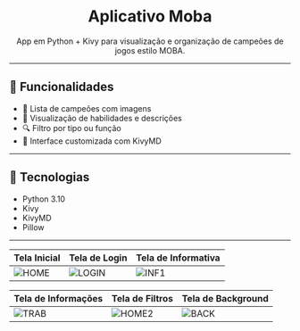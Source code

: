 <h1 align="center">Aplicativo Moba</h1>
<p align="center">
  App em Python + Kivy para visualização e organização de campeões de jogos estilo MOBA.
</p>

---

## 📱 Funcionalidades

- 🌟 Lista de campeões com imagens
- 🧠 Visualização de habilidades e descrições
- 🔍 Filtro por tipo ou função
- 🎨 Interface customizada com KivyMD

---

## 🔧 Tecnologias

- Python 3.10
- Kivy
- KivyMD
- Pillow

---
| Tela Inicial                                                                                         | Tela de Login                                                                                         | Tela de Informativa                                                                                     |
| ---------------------------------------------------------------------------------------------------- | ----------------------------------------------------------------------------------------------------- | ---------------------------------------------------------------------------------------------------- |
| ![HOME](https://github.com/Miguelzan/apkdignus/assets/80460123/b31c8f11-bbca-441d-ac93-286dfa70475e) | ![LOGIN](https://github.com/Miguelzan/apkdignus/assets/80460123/0e7d6f92-7f8d-46bd-812c-29642330e5ef) | ![INF1](https://github.com/Miguelzan/apkdignus/assets/80460123/9a79a7ac-2073-4872-8cf2-3c940a668633) |

| Tela de Informações                                                                                  | Tela de Filtros                                                                                       | Tela de Background                                                                                   |
| ---------------------------------------------------------------------------------------------------- | ----------------------------------------------------------------------------------------------------- | ---------------------------------------------------------------------------------------------------- |
| ![TRAB](https://github.com/Miguelzan/apkdignus/assets/80460123/13a1eae3-9ea4-4223-b56d-d618d3353c78) | ![HOME2](https://github.com/Miguelzan/apkdignus/assets/80460123/67c30128-6a0b-47f7-8756-ff996888eb4f) | ![BACK](https://github.com/Miguelzan/apkdignus/assets/80460123/b40b6e1c-4f20-4cf5-aa55-e20b96821d1b) |
